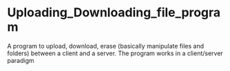 # Uploading_Downloading_file_program
 A program to upload, download, erase (basically manipulate files and folders) between a client and a server.
The program works in a client/server paradigm
